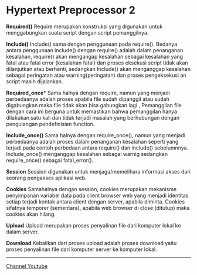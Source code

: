 # Hypertext Preprocessor 2


**Required()**
Require merupakan konstruksi yang digunakan untuk menggabungkan suatu script dengan script pemanggilnya.


**Include()**
Include() sama dengan penggunaan pada require(). Bedanya antara penggunaan include() dengan require() adalah dalam penanganan kesalahan, require() akan mengangap kesalahan sebagai kesalahan yang fatal atau fatal error (kesalahan fatal) dan proses eksekusi script tidak akan dilanjutkan atau berhenti, sedangkan Include() akan menganggap kesalahan sebagai peringatan atau warning(peringatan) dan proses pengeksekusi an script masih dijalankan.


**Required_once***
Sama halnya dengan require, namun yang menjadi perbedaanya adalah proses apabila file sudah dipanggil atau sudah digabungkan maka file tidak akan bisa gabungkan lagi , Pemanggilan file dengan cara ini berguna untuk memastikan bahwa pemanggilan hanya dilakukan satu kali dan tidak terjadi masalah yang berhubungan dengan pengulangan pendefinisian function.


**Include_once()**
Sama halnya dengan require_once(), namun yang menjadi perbedaanya adalah proses dalam penanganan kesalahan seperti yang terjadi pada contoh perbedaan antara require() dan include() sebelumnnya.  Include_once() menganggap kesalahan sebagai warnig sedangkan require_once() sebagai fatal_error().


**Session**
Session digunakan untuk  menjaga/memelihara informasi akses dari seorang pengakses aplikasi web.


**Cookies**
Samahalnya dengan session,  cookies merupakan mekanisme penyimpanan variabel data pada client browser web yang menjadi identitas setiap terjadi kontak antara client dengan server, apabila diminta. Cookies sifatnya temporer (sementara), apabila web browser di close (ditutup) maka cookies akan hilang.


**Upload**
Upload merupakan proses penyalinan file dari komputer lokal ke dalam server.


**Download**
Kebalikan dari proses upload adalah proses download yaitu proses penyalinan file dari komputer server ke komputer lokal.

-----
[Channel Youtube](https://www.youtube.com/channel/UC3giPltx3oAflwwqs2-YYaQ)
